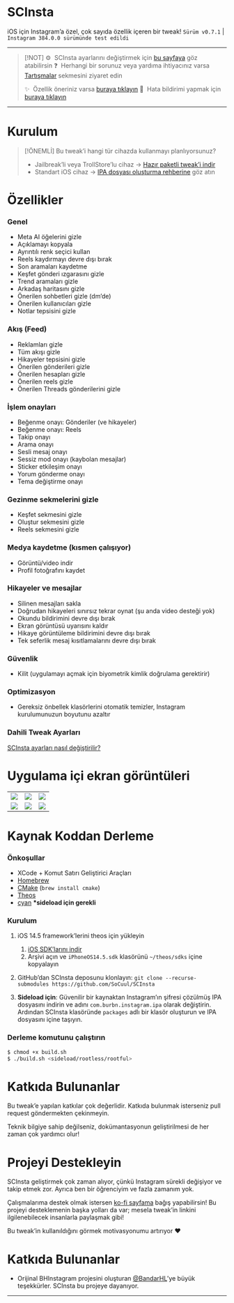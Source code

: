 # SCInsta

iOS için Instagram’a özel, çok sayıda özellik içeren bir tweak!
`Sürüm v0.7.1` | `Instagram 384.0.0 sürümünde test edildi`

---

> \[!NOT]
> ⚙️  SCInsta ayarlarını değiştirmek için [bu sayfaya](https://github.com/SoCuul/SCInsta/wiki/Modify-Settings) göz atabilirsin
> ❓  Herhangi bir sorunuz veya yardıma ihtiyacınız varsa [Tartışmalar](https://github.com/SoCuul/SCInsta/discussions) sekmesini ziyaret edin
>
> ✨  Özellik öneriniz varsa [buraya tıklayın](https://github.com/SoCuul/SCInsta/issues/new/choose)
> 🐛  Hata bildirimi yapmak için [buraya tıklayın](https://github.com/SoCuul/SCInsta/issues/new/choose)

---

# Kurulum

> \[!ÖNEMLİ]
> Bu tweak’i hangi tür cihazda kullanmayı planlıyorsunuz?
>
> * Jailbreak’li veya TrollStore’lu cihaz -> [Hazır paketli tweak’i indir](https://github.com/SoCuul/SCInsta/releases/latest)
> * Standart iOS cihaz -> [IPA dosyası oluşturma rehberine](https://github.com/SoCuul/SCInsta/wiki/Building-IPA) göz atın

# Özellikler

### Genel

* Meta AI öğelerini gizle
* Açıklamayı kopyala
* Ayrıntılı renk seçici kullan
* Reels kaydırmayı devre dışı bırak
* Son aramaları kaydetme
* Keşfet gönderi ızgarasını gizle
* Trend aramaları gizle
* Arkadaş haritasını gizle
* Önerilen sohbetleri gizle (dm’de)
* Önerilen kullanıcıları gizle
* Notlar tepsisini gizle

### Akış (Feed)

* Reklamları gizle
* Tüm akışı gizle
* Hikayeler tepsisini gizle
* Önerilen gönderileri gizle
* Önerilen hesapları gizle
* Önerilen reels gizle
* Önerilen Threads gönderilerini gizle

### İşlem onayları

* Beğenme onayı: Gönderiler (ve hikayeler)
* Beğenme onayı: Reels
* Takip onayı
* Arama onayı
* Sesli mesaj onayı
* Sessiz mod onayı (kaybolan mesajlar)
* Sticker etkileşim onayı
* Yorum gönderme onayı
* Tema değiştirme onayı

### Gezinme sekmelerini gizle

* Keşfet sekmesini gizle
* Oluştur sekmesini gizle
* Reels sekmesini gizle

### Medya kaydetme (kısmen çalışıyor)

* Görüntü/video indir
* Profil fotoğrafını kaydet

### Hikayeler ve mesajlar

* Silinen mesajları sakla
* Doğrudan hikayeleri sınırsız tekrar oynat (şu anda video desteği yok)
* Okundu bildirimini devre dışı bırak
* Ekran görüntüsü uyarısını kaldır
* Hikaye görüntüleme bildirimini devre dışı bırak
* Tek seferlik mesaj kısıtlamalarını devre dışı bırak

### Güvenlik

* Kilit (uygulamayı açmak için biyometrik kimlik doğrulama gerektirir)

### Optimizasyon

* Gereksiz önbellek klasörlerini otomatik temizler, Instagram kurulumunuzun boyutunu azaltır

### Dahili Tweak Ayarları

[SCInsta ayarları nasıl değiştirilir?](https://github.com/SoCuul/SCInsta/wiki/Modify-Settings)

# Uygulama içi ekran görüntüleri

|                                             |                                             |                                             |
| :-----------------------------------------: | :-----------------------------------------: | :-----------------------------------------: |
| <img src="https://i.imgur.com/EZIktAw.png"> | <img src="https://i.imgur.com/aA3g1Vw.png"> | <img src="https://i.imgur.com/QdyFbo4.png"> |
| <img src="https://i.imgur.com/Ydd61cZ.png"> | <img src="https://i.imgur.com/XGOn3lY.png"> | <img src="https://i.imgur.com/n4GFWl8.png"> |

# Kaynak Koddan Derleme

### Önkoşullar

* XCode + Komut Satırı Geliştirici Araçları
* [Homebrew](https://brew.sh/#install)
* [CMake](https://formulae.brew.sh/formula/cmake#default) (`brew install cmake`)
* [Theos](https://theos.dev/docs/installation)
* [cyan](https://github.com/asdfzxcvbn/pyzule-rw?tab=readme-ov-file#install-instructions) **\*sideload için gerekli**

### Kurulum

1. iOS 14.5 framework’lerini theos için yükleyin

   1. [iOS SDK’larını indir](https://github.com/xybp888/iOS-SDKs/archive/refs/heads/master.zip)
   2. Arşivi açın ve `iPhoneOS14.5.sdk` klasörünü `~/theos/sdks` içine kopyalayın
2. GitHub’dan SCInsta deposunu klonlayın: `git clone --recurse-submodules https://github.com/SoCuul/SCInsta`
3. **Sideload için**: Güvenilir bir kaynaktan Instagram’ın şifresi çözülmüş IPA dosyasını indirin ve adını `com.burbn.instagram.ipa` olarak değiştirin.
   Ardından SCInsta klasöründe `packages` adlı bir klasör oluşturun ve IPA dosyasını içine taşıyın.

### Derleme komutunu çalıştırın

```sh
$ chmod +x build.sh  
$ ./build.sh <sideload/rootless/rootful>  
```

# Katkıda Bulunanlar

Bu tweak’e yapılan katkılar çok değerlidir. Katkıda bulunmak isterseniz pull request göndermekten çekinmeyin.

Teknik bilgiye sahip değilseniz, dokümantasyonun geliştirilmesi de her zaman çok yardımcı olur!

# Projeyi Destekleyin

SCInsta geliştirmek çok zaman alıyor, çünkü Instagram sürekli değişiyor ve takip etmek zor. Ayrıca ben bir öğrenciyim ve fazla zamanım yok.

Çalışmalarıma destek olmak istersen [ko-fi sayfama](https://ko-fi.com/socuul) bağış yapabilirsin!
Bu projeyi desteklemenin başka yolları da var; mesela tweak’in linkini ilgilenebilecek insanlarla paylaşmak gibi!

Bu tweak’in kullanıldığını görmek motivasyonumu artırıyor ❤️

# Katkıda Bulunanlar

* Orijinal BHInstagram projesini oluşturan [@BandarHL](https://github.com/BandarHL)’ye büyük teşekkürler. SCInsta bu projeye dayanıyor.

---
